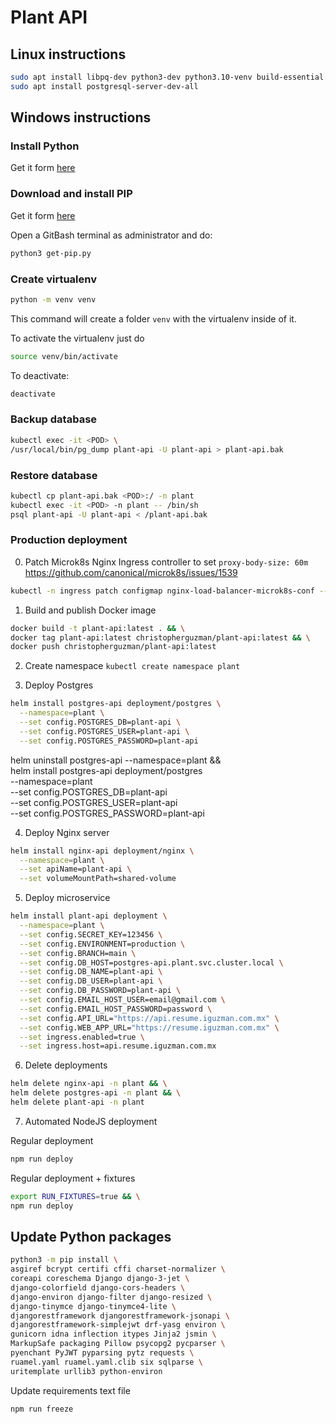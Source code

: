 # Plant API

## Linux instructions
```sh
sudo apt install libpq-dev python3-dev python3.10-venv build-essential python-setuptools python3-distutils
sudo apt install postgresql-server-dev-all
```

## Windows instructions

### Install Python 

Get it form [here](https://www.python.org/downloads/)

### Download and install PIP

Get it form [here](https://bootstrap.pypa.io/get-pip.py)

Open a GitBash terminal as administrator and do:

```sh
python3 get-pip.py
```

### Create virtualenv

```sh
python -m venv venv
```

This command will create a folder `venv` with the virtualenv inside of it.

To activate the virtualenv just do

```sh
source venv/bin/activate
```

To deactivate:

```sh
deactivate
```

### Backup database
```sh
kubectl exec -it <POD> \
/usr/local/bin/pg_dump plant-api -U plant-api > plant-api.bak
```

### Restore database
```sh
kubectl cp plant-api.bak <POD>:/ -n plant
kubectl exec -it <POD> -n plant -- /bin/sh
psql plant-api -U plant-api < /plant-api.bak
```

### Production deployment

0) Patch Microk8s Nginx Ingress controller 
to set `proxy-body-size: 60m`
https://github.com/canonical/microk8s/issues/1539

```sh
kubectl -n ingress patch configmap nginx-load-balancer-microk8s-conf --patch "$(cat ./deployment/nginx/nginx-config-map-patch.yaml)"
```

1) Build and publish Docker image
```sh
docker build -t plant-api:latest . && \
docker tag plant-api:latest christopherguzman/plant-api:latest && \
docker push christopherguzman/plant-api:latest
```

2) Create namespace
`kubectl create namespace plant`

3) Deploy Postgres
```sh
helm install postgres-api deployment/postgres \
  --namespace=plant \
  --set config.POSTGRES_DB=plant-api \
  --set config.POSTGRES_USER=plant-api \
  --set config.POSTGRES_PASSWORD=plant-api
```

helm uninstall postgres-api --namespace=plant && \
helm install postgres-api deployment/postgres \
  --namespace=plant \
  --set config.POSTGRES_DB=plant-api \
  --set config.POSTGRES_USER=plant-api \
  --set config.POSTGRES_PASSWORD=plant-api

4) Deploy Nginx server
```sh
helm install nginx-api deployment/nginx \
  --namespace=plant \
  --set apiName=plant-api \
  --set volumeMountPath=shared-volume
```

5) Deploy microservice
```sh
helm install plant-api deployment \
  --namespace=plant \
  --set config.SECRET_KEY=123456 \
  --set config.ENVIRONMENT=production \
  --set config.BRANCH=main \
  --set config.DB_HOST=postgres-api.plant.svc.cluster.local \
  --set config.DB_NAME=plant-api \
  --set config.DB_USER=plant-api \
  --set config.DB_PASSWORD=plant-api \
  --set config.EMAIL_HOST_USER=email@gmail.com \
  --set config.EMAIL_HOST_PASSWORD=password \
  --set config.API_URL="https://api.resume.iguzman.com.mx" \
  --set config.WEB_APP_URL="https://resume.iguzman.com.mx" \
  --set ingress.enabled=true \
  --set ingress.host=api.resume.iguzman.com.mx
```

6) Delete deployments
```sh
helm delete nginx-api -n plant && \
helm delete postgres-api -n plant && \
helm delete plant-api -n plant
```

7) Automated NodeJS deployment

Regular deployment
```sh
npm run deploy
```

Regular deployment + fixtures
```sh
export RUN_FIXTURES=true && \
npm run deploy
```


## Update Python packages
```sh
python3 -m pip install \
asgiref bcrypt certifi cffi charset-normalizer \
coreapi coreschema Django django-3-jet \
django-colorfield django-cors-headers \
django-environ django-filter django-resized \
django-tinymce django-tinymce4-lite \
djangorestframework djangorestframework-jsonapi \
djangorestframework-simplejwt drf-yasg environ \
gunicorn idna inflection itypes Jinja2 jsmin \
MarkupSafe packaging Pillow psycopg2 pycparser \
pyenchant PyJWT pyparsing pytz requests \
ruamel.yaml ruamel.yaml.clib six sqlparse \
uritemplate urllib3 python-environ
```

Update requirements text file
```sh
npm run freeze
```
